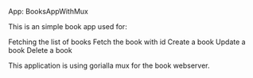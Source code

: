 App: BooksAppWithMux

This is an simple book app  used for:

Fetching  the list of books
Fetch the book with id
Create a book 
Update a book
Delete a book

This application is using gorialla mux for the book webserver.